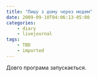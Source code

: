 ```yaml
---
title: "Пишу з дому через модем"
date: 2009-09-10T04:06:13-05:00
categories:
    - diary
    - livejournal
tags:
    - TBD
    - imported
---
```


Довго програма запускається.